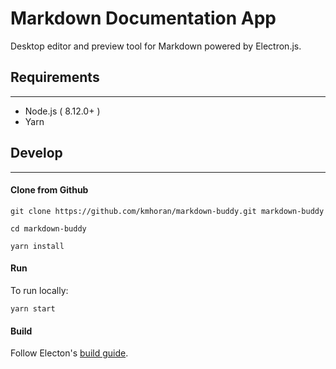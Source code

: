 # Markdown Documentation App

Desktop editor and preview tool for Markdown powered by Electron.js.

## Requirements
---
- Node.js ( 8.12.0+ )
- Yarn

## Develop
---
#### Clone from Github

    git clone https://github.com/kmhoran/markdown-buddy.git markdown-buddy

    cd markdown-buddy

    yarn install

#### Run

To run locally:

    yarn start
    
#### Build

Follow Electon's [build guide](https://electronjs.org/docs/development/build-instructions-gn).

